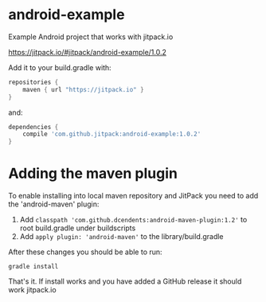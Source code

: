 # android-example

Example Android project that works with jitpack.io

https://jitpack.io/#jitpack/android-example/1.0.2

Add it to your build.gradle with:
```gradle
repositories {
    maven { url "https://jitpack.io" }
}
```
and:

```gradle
dependencies {
    compile 'com.github.jitpack:android-example:1.0.2'
}
```

# Adding the maven plugin

To enable installing into local maven repository and JitPack you need to add the 'android-maven' plugin:

1. Add `classpath 'com.github.dcendents:android-maven-plugin:1.2'` to root build.gradle under buildscripts
2. Add `apply plugin: 'android-maven'` to the library/build.gradle

After these changes you should be able to run:

    gradle install
    
That's it. If install works and you have added a GitHub release it should work jitpack.io
